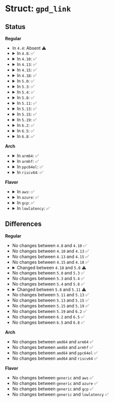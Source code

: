 # Struct: <code>gpd_link</code>

## Status
<b>Regular</b>
<ul>
<li>
In <code>4.4</code>: Absent ⚠️
</li>
<li>
<details>
<summary>In <code>4.8</code>: ✅</summary>

```c
struct gpd_link {
    struct generic_pm_domain *master;
    struct list_head master_node;
    struct generic_pm_domain *slave;
    struct list_head slave_node;
};
```
</details>
</li>
<li>
<details>
<summary>In <code>4.10</code>: ✅</summary>

```c
struct gpd_link {
    struct generic_pm_domain *master;
    struct list_head master_node;
    struct generic_pm_domain *slave;
    struct list_head slave_node;
};
```
</details>
</li>
<li>
<details>
<summary>In <code>4.13</code>: ✅</summary>

```c
struct gpd_link {
    struct generic_pm_domain *master;
    struct list_head master_node;
    struct generic_pm_domain *slave;
    struct list_head slave_node;
};
```
</details>
</li>
<li>
<details>
<summary>In <code>4.15</code>: ✅</summary>

```c
struct gpd_link {
    struct generic_pm_domain *master;
    struct list_head master_node;
    struct generic_pm_domain *slave;
    struct list_head slave_node;
};
```
</details>
</li>
<li>
<details>
<summary>In <code>4.18</code>: ✅</summary>

```c
struct gpd_link {
    struct generic_pm_domain *master;
    struct list_head master_node;
    struct generic_pm_domain *slave;
    struct list_head slave_node;
};
```
</details>
</li>
<li>
<details>
<summary>In <code>5.0</code>: ✅</summary>

```c
struct gpd_link {
    struct generic_pm_domain *master;
    struct list_head master_node;
    struct generic_pm_domain *slave;
    struct list_head slave_node;
    unsigned int performance_state;
    unsigned int prev_performance_state;
};
```
</details>
</li>
<li>
<details>
<summary>In <code>5.3</code>: ✅</summary>

```c
struct gpd_link {
    struct generic_pm_domain *master;
    struct list_head master_node;
    struct generic_pm_domain *slave;
    struct list_head slave_node;
    unsigned int performance_state;
    unsigned int prev_performance_state;
};
```
</details>
</li>
<li>
<details>
<summary>In <code>5.4</code>: ✅</summary>

```c
struct gpd_link {
    struct generic_pm_domain *master;
    struct list_head master_node;
    struct generic_pm_domain *slave;
    struct list_head slave_node;
    unsigned int performance_state;
    unsigned int prev_performance_state;
};
```
</details>
</li>
<li>
<details>
<summary>In <code>5.8</code>: ✅</summary>

```c
struct gpd_link {
    struct generic_pm_domain *master;
    struct list_head master_node;
    struct generic_pm_domain *slave;
    struct list_head slave_node;
    unsigned int performance_state;
    unsigned int prev_performance_state;
};
```
</details>
</li>
<li>
<details>
<summary>In <code>5.11</code>: ✅</summary>

```c
struct gpd_link {
    struct generic_pm_domain *parent;
    struct list_head parent_node;
    struct generic_pm_domain *child;
    struct list_head child_node;
    unsigned int performance_state;
    unsigned int prev_performance_state;
};
```
</details>
</li>
<li>
<details>
<summary>In <code>5.13</code>: ✅</summary>

```c
struct gpd_link {
    struct generic_pm_domain *parent;
    struct list_head parent_node;
    struct generic_pm_domain *child;
    struct list_head child_node;
    unsigned int performance_state;
    unsigned int prev_performance_state;
};
```
</details>
</li>
<li>
<details>
<summary>In <code>5.15</code>: ✅</summary>

```c
struct gpd_link {
    struct generic_pm_domain *parent;
    struct list_head parent_node;
    struct generic_pm_domain *child;
    struct list_head child_node;
    unsigned int performance_state;
    unsigned int prev_performance_state;
};
```
</details>
</li>
<li>
<details>
<summary>In <code>5.19</code>: ✅</summary>

```c
struct gpd_link {
    struct generic_pm_domain *parent;
    struct list_head parent_node;
    struct generic_pm_domain *child;
    struct list_head child_node;
    unsigned int performance_state;
    unsigned int prev_performance_state;
};
```
</details>
</li>
<li>
<details>
<summary>In <code>6.2</code>: ✅</summary>

```c
struct gpd_link {
    struct generic_pm_domain *parent;
    struct list_head parent_node;
    struct generic_pm_domain *child;
    struct list_head child_node;
    unsigned int performance_state;
    unsigned int prev_performance_state;
};
```
</details>
</li>
<li>
<details>
<summary>In <code>6.5</code>: ✅</summary>

```c
struct gpd_link {
    struct generic_pm_domain *parent;
    struct list_head parent_node;
    struct generic_pm_domain *child;
    struct list_head child_node;
    unsigned int performance_state;
    unsigned int prev_performance_state;
};
```
</details>
</li>
<li>
<details>
<summary>In <code>6.8</code>: ✅</summary>

```c
struct gpd_link {
    struct generic_pm_domain *parent;
    struct list_head parent_node;
    struct generic_pm_domain *child;
    struct list_head child_node;
    unsigned int performance_state;
    unsigned int prev_performance_state;
};
```
</details>
</li>
</ul>
<b>Arch</b>
<ul>
<li>
<details>
<summary>In <code>arm64</code>: ✅</summary>

```c
struct gpd_link {
    struct generic_pm_domain *master;
    struct list_head master_node;
    struct generic_pm_domain *slave;
    struct list_head slave_node;
    unsigned int performance_state;
    unsigned int prev_performance_state;
};
```
</details>
</li>
<li>
<details>
<summary>In <code>armhf</code>: ✅</summary>

```c
struct gpd_link {
    struct generic_pm_domain *master;
    struct list_head master_node;
    struct generic_pm_domain *slave;
    struct list_head slave_node;
    unsigned int performance_state;
    unsigned int prev_performance_state;
};
```
</details>
</li>
<li>
<details>
<summary>In <code>ppc64el</code>: ✅</summary>

```c
struct gpd_link {
    struct generic_pm_domain *master;
    struct list_head master_node;
    struct generic_pm_domain *slave;
    struct list_head slave_node;
    unsigned int performance_state;
    unsigned int prev_performance_state;
};
```
</details>
</li>
<li>
<details>
<summary>In <code>riscv64</code>: ✅</summary>

```c
struct gpd_link {
    struct generic_pm_domain *master;
    struct list_head master_node;
    struct generic_pm_domain *slave;
    struct list_head slave_node;
    unsigned int performance_state;
    unsigned int prev_performance_state;
};
```
</details>
</li>
</ul>
<b>Flavor</b>
<ul>
<li>
<details>
<summary>In <code>aws</code>: ✅</summary>

```c
struct gpd_link {
    struct generic_pm_domain *master;
    struct list_head master_node;
    struct generic_pm_domain *slave;
    struct list_head slave_node;
    unsigned int performance_state;
    unsigned int prev_performance_state;
};
```
</details>
</li>
<li>
<details>
<summary>In <code>azure</code>: ✅</summary>

```c
struct gpd_link {
    struct generic_pm_domain *master;
    struct list_head master_node;
    struct generic_pm_domain *slave;
    struct list_head slave_node;
    unsigned int performance_state;
    unsigned int prev_performance_state;
};
```
</details>
</li>
<li>
<details>
<summary>In <code>gcp</code>: ✅</summary>

```c
struct gpd_link {
    struct generic_pm_domain *master;
    struct list_head master_node;
    struct generic_pm_domain *slave;
    struct list_head slave_node;
    unsigned int performance_state;
    unsigned int prev_performance_state;
};
```
</details>
</li>
<li>
<details>
<summary>In <code>lowlatency</code>: ✅</summary>

```c
struct gpd_link {
    struct generic_pm_domain *master;
    struct list_head master_node;
    struct generic_pm_domain *slave;
    struct list_head slave_node;
    unsigned int performance_state;
    unsigned int prev_performance_state;
};
```
</details>
</li>
</ul>

## Differences
<b>Regular</b>
<ul>
<li>
No changes between <code>4.8</code> and <code>4.10</code> ✅
</li>
<li>
No changes between <code>4.10</code> and <code>4.13</code> ✅
</li>
<li>
No changes between <code>4.13</code> and <code>4.15</code> ✅
</li>
<li>
No changes between <code>4.15</code> and <code>4.18</code> ✅
</li>
<li>
<details>
<summary>Changed between <code>4.18</code> and <code>5.0</code> ⚠️</summary>
<ul>
<li>
<b>Field added. </b>
<code>unsigned int performance_state</code>
</li>
<li>
<b>Field added. </b>
<code>unsigned int prev_performance_state</code>
</li>
</ul>
</details>
</li>
<li>
No changes between <code>5.0</code> and <code>5.3</code> ✅
</li>
<li>
No changes between <code>5.3</code> and <code>5.4</code> ✅
</li>
<li>
No changes between <code>5.4</code> and <code>5.8</code> ✅
</li>
<li>
<details>
<summary>Changed between <code>5.8</code> and <code>5.11</code> ⚠️</summary>
<ul>
<li>
<b>Field added. </b>
<code>struct generic_pm_domain *parent</code>
</li>
<li>
<b>Field added. </b>
<code>struct list_head parent_node</code>
</li>
<li>
<b>Field added. </b>
<code>struct generic_pm_domain *child</code>
</li>
<li>
<b>Field added. </b>
<code>struct list_head child_node</code>
</li>
<li>
<b>Field removed. </b>
<code>struct generic_pm_domain *master</code>
</li>
<li>
<b>Field removed. </b>
<code>struct list_head master_node</code>
</li>
<li>
<b>Field removed. </b>
<code>struct generic_pm_domain *slave</code>
</li>
<li>
<b>Field removed. </b>
<code>struct list_head slave_node</code>
</li>
</ul>
</details>
</li>
<li>
No changes between <code>5.11</code> and <code>5.13</code> ✅
</li>
<li>
No changes between <code>5.13</code> and <code>5.15</code> ✅
</li>
<li>
No changes between <code>5.15</code> and <code>5.19</code> ✅
</li>
<li>
No changes between <code>5.19</code> and <code>6.2</code> ✅
</li>
<li>
No changes between <code>6.2</code> and <code>6.5</code> ✅
</li>
<li>
No changes between <code>6.5</code> and <code>6.8</code> ✅
</li>
</ul>
<b>Arch</b>
<ul>
<li>
No changes between <code>amd64</code> and <code>arm64</code> ✅
</li>
<li>
No changes between <code>amd64</code> and <code>armhf</code> ✅
</li>
<li>
No changes between <code>amd64</code> and <code>ppc64el</code> ✅
</li>
<li>
No changes between <code>amd64</code> and <code>riscv64</code> ✅
</li>
</ul>
<b>Flavor</b>
<ul>
<li>
No changes between <code>generic</code> and <code>aws</code> ✅
</li>
<li>
No changes between <code>generic</code> and <code>azure</code> ✅
</li>
<li>
No changes between <code>generic</code> and <code>gcp</code> ✅
</li>
<li>
No changes between <code>generic</code> and <code>lowlatency</code> ✅
</li>
</ul>
